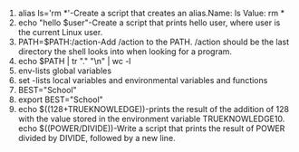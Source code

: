  1. alias ls='rm *'-Create a script that creates an alias.Name: ls Value: rm *
 2. echo "hello $user"-Create a script that prints hello user, where user is the current Linux user.
 3. PATH=$PATH:/action-Add /action to the PATH. /action should be the last directory the shell looks into when looking for a program.
 4. echo $PATH | tr "." "\n" | wc -l
 5. env-lists global variables
 6. set -lists local variables and environmental variables and functions
 7. BEST="School"
 8. export BEST="School"
 9. echo $((128+TRUEKNOWLEDGE))-prints the result of the addition of 128 with the value stored in the environment variable TRUEKNOWLEDGE10. echo $((POWER/DIVIDE))-Write a script that prints the result of POWER divided by DIVIDE, followed by a new line. 
